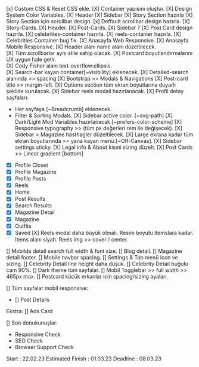 [x] Custom CSS & Reset CSS ekle.
[X] Container yapısını oluştur.
[X] Design System Color Variables.
[X] Header
[X] Sidebar
[X] Story Section hazırla
[X] Story Section için scrollbar design.
[x] Deffault scrollbar design hazırla.
[X] Story-Cards.
[X] Header.
[X] Post-Cards.
[X] Sidebar ?
[X] Post Card design hazırla.
[X] celebrities-container hazırla.
[X] reels-container hazırla.
[X] Celebrities Container bug fix.
[X] Anasayfa Web Responsive.
[X] Anasayfa Mobile Responsive.
[X] Header alanı name alanı düzeltilecek.  
[X] Tüm scrollbarlar aynı stile sahip olacak.
[X] Postcard boyutlandırmalarını UX uygun hale getir.  
[X] Cody Fisher alanı text-overflow:ellipsis.  
[X] Search-bar kayan container[~visibility] eklenecek. 
[X] Detailed-search alanında >> spacing 
[X] Bootstrap >> Modals & Navigations
[X] Post-card title >> margin-left.
[X] Options section tüm ekran boyutlarına duyarlı şekilde kurulacak.
[X] Sidebar reels modali hazırlanacak.
[X] Profil detay sayfaları: 
+ Her sayfaya [~Breadcrumb] eklenecek.
+ Filter & Sorting Modals.
[X] Sidebar active color. [~svg-path]
[X] Dark/Light Mod Variables hazırlanacak.[~prefers-color-scheme] 
[X] Responsive typography >> (tüm px değerleri rem ile değişecek). 
[X] Sidebar > Magazine hasthagler düzeltilecek.
[X] Large ekrana kadar tüm ekran boyutlarında >> yana kayan menü.[~Off-Canvas].
[X] Sidebar settings sticky.
[X] Legal info & About kismi sizing düzelt.
[X] Post Cards >> Linear gradient [bottom]
+ [X] Profile Closet
+ [X] Profile Magazine
+ [X] Profile Posts
+ [X] Reels
+ [X] Home
+ [X] Post Results
+ [X] Search Results
+ [X] Magazine Detail
+ [X] Magazine 
+ [X] Outfits
+ [X] Saved
[X] Reels modal daha büyük olmalı. Resim boyutu itemslara kadar. Items alanı siyah. Reels img >> cover / center.

[] Mobilde detail search full width & font size. 
[] Blog detail. 
[] Magazine detail footer.
[] Mobile navbar spacing.
[] Settings & Tab menü icon ve sizing.
[] Celebrity Detail line height daha düşük. 
[] Celebrity Detail buğulu cam 90%.
[] Dark theme tüm sayfalar.
[] Mobil Togglebar >> full width >> 465px max.
[] Postcard kücük erkanlar icin spacing/sizing ayaları.

[] Tüm sayfalar mobil responsive:
+ [] Post Details


Ekstra:
[] Ads Card

[] Son donukunuşlar:
+ Responsive Check
+ SEO Check
+ Browser Support Check


Start : 22.02.23
Estimated Finish : 01.03.23
Deadline : 08.03.23